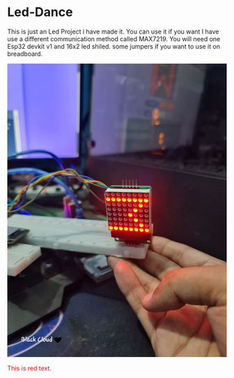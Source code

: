 # Led-Dance
This is just an Led Project i have made it. You can use it if you want
I have use a different communication method called MAX7219.
You will need one Esp32 devkit v1 and 16x2 led shiled. some jumpers if you want to use it on breadboard.

![image alt](https://github.com/BlackCloudpi/Led-Dance/blob/715890b40e2a75dcc0d5367a3535c583f55af146/6080145920185453269%20(1).jpg)



<span style="color:red">This is red text.</span>

